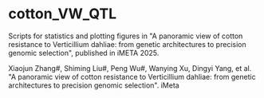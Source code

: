 # cotton_VW_QTL
Scripts for statistics and plotting figures in "A panoramic view of cotton resistance to Verticillium dahliae: from genetic architectures to precision genomic selection", published in iMETA 2025.

Xiaojun Zhang#, Shiming Liu#, Peng Wu#, Wanying Xu, Dingyi Yang, et al. "A panoramic view of cotton resistance to Verticillium dahliae: from genetic architectures to precision genomic selection". iMeta
